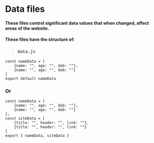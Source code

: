 # Data files
#### These files control significant data values that when changed, affect areas of the website.
#### These files have the structure of:
> ### `data.js`
```
const nameData = [
    {name: "", age: "", dob: ""},
    {name: "", age: "", dob: ""}
]
export default nameData
```
### Or
```
const nameData = [
    {name: "", age: "", dob: ""},
    {name: "", age: "", dob: ""}
];
const siteData = [
    {title: "", header: "", link: ""},
    {title: "", header: "", link: ""}
]
export { nameData, siteData }
```